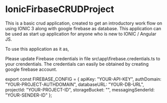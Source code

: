 # IonicFirbaseCRUDProject
This is a basic crud application, created to get an introductory work flow on using IONIC 3 along with google firebase as database. 
This application can be used as start up application for anyone who is new to IONIC / Angular JS.


To use this application as it as,

Please update Firebase credentials in file src\app\firebase.credentials.ts to your crendentials. 
The credentials can easily be obtained by creating google firebase account.

export const FIREBASE_CONFIG = {
    apiKey: "YOUR-API-KEY",
    authDomain: "YOUR-PROJECT-AUTHDOMAIN",
    databaseURL: "YOUR-DB-URL",
    projectId: "YOUR-PROJECT-ID",
    storageBucket: "",
    messagingSenderId: "YOUR-SENDER-ID"
};


